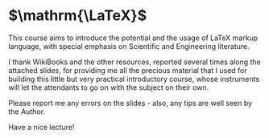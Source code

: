 # $\mathrm{\LaTeX}$

This course aims to introduce the potential and the usage of LaTeX markup language, with special emphasis on Scientific and Engineering literature.

I thank WikiBooks and the other resources, reported several times along the attached slides, for providing me all the precious material that I used for building this little but very practical introductory course, whose instruments will let the attendants to go on with the subject on their own.

Please report me any errors on the slides - also, any tips are well seen by the Author.

Have a nice lecture!
